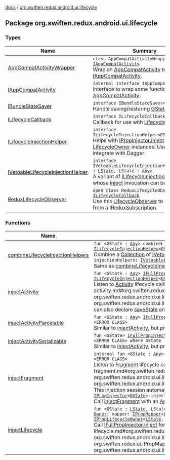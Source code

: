 [docs](../index.md) / [org.swiften.redux.android.ui.lifecycle](./index.md)

## Package org.swiften.redux.android.ui.lifecycle

### Types

| Name | Summary |
|---|---|
| [AppCompatActivityWrapper](-app-compat-activity-wrapper/index.md) | `class AppCompatActivityWrapper : `[`IAppCompatActivity`](-i-app-compat-activity/index.md)<br>Wrap an [AppCompatActivity](#) to implement [IAppCompatActivity](-i-app-compat-activity/index.md). |
| [IAppCompatActivity](-i-app-compat-activity/index.md) | `internal interface IAppCompatActivity`<br>Interface to wrap some functionalities for [AppCompatActivity](#). |
| [IBundleStateSaver](-i-bundle-state-saver/index.md) | `interface IBundleStateSaver<GState>`<br>Handle saving/restoring [GState](-i-bundle-state-saver/index.md#GState) instances. |
| [ILifecycleCallback](-i-lifecycle-callback/index.md) | `interface ILifecycleCallback`<br>Callback for use with [LifecycleObserver](#). |
| [ILifecycleInjectionHelper](-i-lifecycle-injection-helper/index.md) | `interface ILifecycleInjectionHelper<GState : `[`Any`](https://kotlinlang.org/api/latest/jvm/stdlib/kotlin/-any/index.html)`>`<br>Helps with [IPropInjector.inject](../org.swiften.redux.ui/-i-prop-injector/inject.md) for [LifecycleOwner](#) instances. Use this to integrate with Dagger. |
| [IVetoableLifecycleInjectionHelper](-i-vetoable-lifecycle-injection-helper/index.md) | `interface IVetoableLifecycleInjectionHelper<GState : `[`LState`](-i-vetoable-lifecycle-injection-helper/index.md#LState)`, LState : `[`Any`](https://kotlinlang.org/api/latest/jvm/stdlib/kotlin/-any/index.html)`>`<br>A variant of [ILifecycleInjectionHelper](-i-lifecycle-injection-helper/index.md) whose [inject](-i-vetoable-lifecycle-injection-helper/inject.md) invocation can be vetoed. |
| [ReduxLifecycleObserver](-redux-lifecycle-observer/index.md) | `open class ReduxLifecycleObserver : `[`ILifecycleCallback`](-i-lifecycle-callback/index.md)<br>Use this [LifecycleObserver](#) to unsubscribe from a [IReduxSubscription](../org.swiften.redux.core/-i-redux-subscription/index.md). |

### Functions

| Name | Summary |
|---|---|
| [combineLifecycleInjectionHelpers](combine-lifecycle-injection-helpers.md) | `fun <GState : `[`Any`](https://kotlinlang.org/api/latest/jvm/stdlib/kotlin/-any/index.html)`> combineLifecycleInjectionHelpers(injectionHelpers: `[`Collection`](https://kotlinlang.org/api/latest/jvm/stdlib/kotlin.collections/-collection/index.html)`<`[`IVetoableLifecycleInjectionHelper`](-i-vetoable-lifecycle-injection-helper/index.md)`<`[`GState`](combine-lifecycle-injection-helpers.md#GState)`, *>>): `[`ILifecycleInjectionHelper`](-i-lifecycle-injection-helper/index.md)`<`[`GState`](combine-lifecycle-injection-helpers.md#GState)`>`<br>Combine a [Collection](https://kotlinlang.org/api/latest/jvm/stdlib/kotlin.collections/-collection/index.html) of [IVetoableLifecycleInjectionHelper](-i-vetoable-lifecycle-injection-helper/index.md) into a [ILifecycleInjectionHelper](-i-lifecycle-injection-helper/index.md).`fun <GState : `[`Any`](https://kotlinlang.org/api/latest/jvm/stdlib/kotlin/-any/index.html)`> combineLifecycleInjectionHelpers(vararg injectionHelpers: `[`IVetoableLifecycleInjectionHelper`](-i-vetoable-lifecycle-injection-helper/index.md)`<`[`GState`](combine-lifecycle-injection-helpers.md#GState)`, *>): `[`ILifecycleInjectionHelper`](-i-lifecycle-injection-helper/index.md)`<`[`GState`](combine-lifecycle-injection-helpers.md#GState)`>`<br>Same as [combineLifecycleInjectionHelpers](combine-lifecycle-injection-helpers.md), but handles vararg of [IVetoableLifecycleInjectionHelper](-i-vetoable-lifecycle-injection-helper/index.md). |
| [injectActivity](inject-activity.md) | `fun <GState : `[`Any`](https://kotlinlang.org/api/latest/jvm/stdlib/kotlin/-any/index.html)`> `[`IFullPropInjector`](../org.swiften.redux.ui/-i-full-prop-injector.md)`<`[`GState`](inject-activity.md#GState)`>.injectActivity(application: <ERROR CLASS>, saver: `[`IBundleStateSaver`](-i-bundle-state-saver/index.md)`<`[`GState`](inject-activity.md#GState)`>, injectionHelper: `[`ILifecycleInjectionHelper`](-i-lifecycle-injection-helper/index.md)`<`[`GState`](inject-activity.md#GState)`>): <ERROR CLASS>`<br>Listen to [Activity](#) lifecycle callbacks and perform [injectionHelper](inject-activity.md#org.swiften.redux.android.ui.lifecycle$injectActivity(org.swiften.redux.ui.IFullPropInjector((org.swiften.redux.android.ui.lifecycle.injectActivity.GState)), , org.swiften.redux.android.ui.lifecycle.IBundleStateSaver((org.swiften.redux.android.ui.lifecycle.injectActivity.GState)), org.swiften.redux.android.ui.lifecycle.ILifecycleInjectionHelper((org.swiften.redux.android.ui.lifecycle.injectActivity.GState)))/injectionHelper) when necessary. We can also declare [saveState](#) and [restoreState](#) to handle [GState](inject-activity.md#GState) persistence. |
| [injectActivityParcelable](inject-activity-parcelable.md) | `fun <GState : `[`Any`](https://kotlinlang.org/api/latest/jvm/stdlib/kotlin/-any/index.html)`> `[`IFullPropInjector`](../org.swiften.redux.ui/-i-full-prop-injector.md)`<`[`GState`](inject-activity-parcelable.md#GState)`>.injectActivityParcelable(application: <ERROR CLASS>, injectionHelper: `[`ILifecycleInjectionHelper`](-i-lifecycle-injection-helper/index.md)`<`[`GState`](inject-activity-parcelable.md#GState)`>): <ERROR CLASS>`<br>Similar to [injectActivity](inject-activity.md), but provides default persistence for when [GState](inject-activity-parcelable.md#GState) is [Parcelable](#). |
| [injectActivitySerializable](inject-activity-serializable.md) | `fun <GState> `[`IFullPropInjector`](../org.swiften.redux.ui/-i-full-prop-injector.md)`<`[`GState`](inject-activity-serializable.md#GState)`>.injectActivitySerializable(application: <ERROR CLASS>, injectionHelper: `[`ILifecycleInjectionHelper`](-i-lifecycle-injection-helper/index.md)`<`[`GState`](inject-activity-serializable.md#GState)`>): <ERROR CLASS> where GState : `[`Any`](https://kotlinlang.org/api/latest/jvm/stdlib/kotlin/-any/index.html)`, GState : `[`Serializable`](http://docs.oracle.com/javase/6/docs/api/java/io/Serializable.html)<br>Similar to [injectActivity](inject-activity.md), but provides default persistence for when [GState](inject-activity-serializable.md#GState) is [Serializable](http://docs.oracle.com/javase/6/docs/api/java/io/Serializable.html). |
| [injectFragment](inject-fragment.md) | `internal fun <GState : `[`Any`](https://kotlinlang.org/api/latest/jvm/stdlib/kotlin/-any/index.html)`> `[`IPropInjector`](../org.swiften.redux.ui/-i-prop-injector/index.md)`<`[`GState`](inject-fragment.md#GState)`>.injectFragment(activity: `[`IAppCompatActivity`](-i-app-compat-activity/index.md)`, injectionHelper: `[`ILifecycleInjectionHelper`](-i-lifecycle-injection-helper/index.md)`<`[`GState`](inject-fragment.md#GState)`>): <ERROR CLASS>`<br>Listen to [Fragment](#) lifecycle callbacks and perform [injectionHelper](inject-fragment.md#org.swiften.redux.android.ui.lifecycle$injectFragment(org.swiften.redux.ui.IPropInjector((org.swiften.redux.android.ui.lifecycle.injectFragment.GState)), org.swiften.redux.android.ui.lifecycle.IAppCompatActivity, org.swiften.redux.android.ui.lifecycle.ILifecycleInjectionHelper((org.swiften.redux.android.ui.lifecycle.injectFragment.GState)))/injectionHelper) when necessary. This injection session automatically disposes of itself when [ReduxLifecycleObserver.onDestroy](-redux-lifecycle-observer/on-destroy.md) is called.`fun <GState : `[`Any`](https://kotlinlang.org/api/latest/jvm/stdlib/kotlin/-any/index.html)`> `[`IPropInjector`](../org.swiften.redux.ui/-i-prop-injector/index.md)`<`[`GState`](inject-fragment.md#GState)`>.injectFragment(activity: <ERROR CLASS>, injectionHelper: `[`ILifecycleInjectionHelper`](-i-lifecycle-injection-helper/index.md)`<`[`GState`](inject-fragment.md#GState)`>): <ERROR CLASS>`<br>Call [injectFragment](inject-fragment.md) with an [AppCompatActivity](#). |
| [injectLifecycle](inject-lifecycle.md) | `fun <GState : `[`LState`](inject-lifecycle.md#LState)`, LState : `[`Any`](https://kotlinlang.org/api/latest/jvm/stdlib/kotlin/-any/index.html)`, Owner, OutProp, State : `[`Any`](https://kotlinlang.org/api/latest/jvm/stdlib/kotlin/-any/index.html)`, Action : `[`Any`](https://kotlinlang.org/api/latest/jvm/stdlib/kotlin/-any/index.html)`> `[`IPropInjector`](../org.swiften.redux.ui/-i-prop-injector/index.md)`<`[`GState`](inject-lifecycle.md#GState)`>.injectLifecycle(outProp: `[`OutProp`](inject-lifecycle.md#OutProp)`, lifecycleOwner: `[`Owner`](inject-lifecycle.md#Owner)`, mapper: `[`IPropMapper`](../org.swiften.redux.ui/-i-prop-mapper.md)`<`[`LState`](inject-lifecycle.md#LState)`, `[`OutProp`](inject-lifecycle.md#OutProp)`, `[`State`](inject-lifecycle.md#State)`, `[`Action`](inject-lifecycle.md#Action)`>): `[`Owner`](inject-lifecycle.md#Owner)` where Owner : `[`IUniqueIDProvider`](../org.swiften.redux.core/-i-unique-i-d-provider/index.md)`, Owner : `[`IPropContainer`](../org.swiften.redux.ui/-i-prop-container/index.md)`<`[`State`](inject-lifecycle.md#State)`, `[`Action`](inject-lifecycle.md#Action)`>, Owner : `[`IPropLifecycleOwner`](../org.swiften.redux.ui/-i-prop-lifecycle-owner/index.md)`<`[`LState`](inject-lifecycle.md#LState)`, `[`OutProp`](inject-lifecycle.md#OutProp)`>`<br>Call [IFullPropInjector.inject](../org.swiften.redux.ui/-i-prop-injector/inject.md) for [lifecycleOwner](inject-lifecycle.md#org.swiften.redux.android.ui.lifecycle$injectLifecycle(org.swiften.redux.ui.IPropInjector((org.swiften.redux.android.ui.lifecycle.injectLifecycle.GState)), org.swiften.redux.android.ui.lifecycle.injectLifecycle.OutProp, org.swiften.redux.android.ui.lifecycle.injectLifecycle.Owner, org.swiften.redux.ui.IPropMapper((org.swiften.redux.android.ui.lifecycle.injectLifecycle.LState, org.swiften.redux.android.ui.lifecycle.injectLifecycle.OutProp, org.swiften.redux.android.ui.lifecycle.injectLifecycle.State, org.swiften.redux.android.ui.lifecycle.injectLifecycle.Action)))/lifecycleOwner). |
